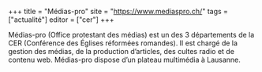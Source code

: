 +++
title = "Médias-pro"
site = "https://www.mediaspro.ch/"
tags = ["actualité"]
editor = ["cer"]
+++

Médias-pro (Office protestant des médias) est un des 3 départements de la CER (Conférence des Églises réformées romandes). Il est chargé de la gestion des médias, de la production d’articles, des cultes radio et de contenu web. Médias-pro dispose d’un plateau multimédia à Lausanne.
